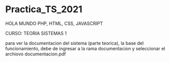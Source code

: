 # Practica_TS_2021
HOLA MUNDO PHP, HTML, CSS, JAVASCRIPT



CURSO: TEORIA SISTEMAS 1


para ver la documentacion del sistema (parte teorica), la base del funcionamiento, debe de ingresar a la
rama documentacion y seleccionar el archiovo documentacion.pdf
